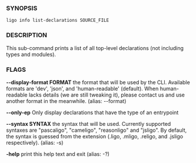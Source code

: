 
### SYNOPSIS
```
ligo info list-declarations SOURCE_FILE
```

### DESCRIPTION
This sub-command prints a list of all top-level declarations (not including types and modules).

### FLAGS
**--display-format FORMAT**
the format that will be used by the CLI. Available formats are 'dev', 'json', and 'human-readable' (default). When human-readable lacks details (we are still tweaking it), please contact us and use another format in the meanwhile. (alias: --format)

**--only-ep**
Only display declarations that have the type of an entrypoint

**--syntax SYNTAX**
the syntax that will be used. Currently supported syntaxes are "pascaligo", "cameligo", "reasonligo" and "jsligo". By default, the syntax is guessed from the extension (.ligo, .mligo, .religo, and .jsligo respectively). (alias: -s)

**-help**
print this help text and exit (alias: -?)


